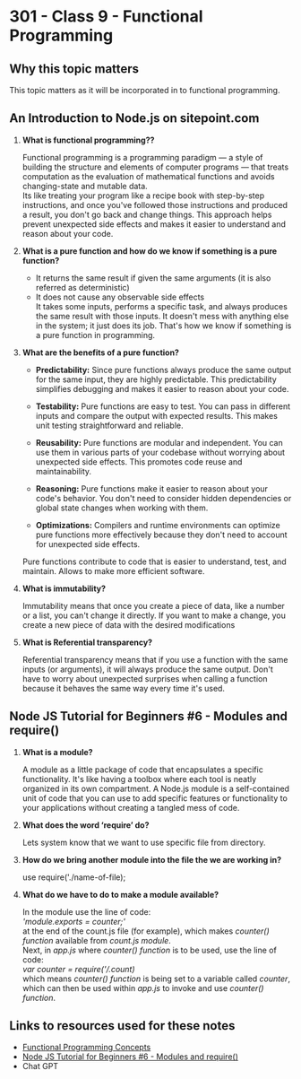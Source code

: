 # 301 - Class 9 - Functional Programming

## Why this topic matters  

  This topic matters as it will be incorporated in to functional programming.

## An Introduction to Node.js on sitepoint.com

1. **What is functional programming??**  

    Functional programming is a programming paradigm — a style of building the structure and elements of computer programs — that treats computation as the evaluation of mathematical functions and avoids changing-state and mutable data.  
    Its like treating your program like a recipe book with step-by-step instructions, and once you've followed those instructions and produced a result, you don't go back and change things. This approach helps prevent unexpected side effects and makes it easier to understand and reason about your code.
  
2. **What is a pure function and how do we know if something is a pure function?**

    * It returns the same result if given the same arguments (it is also referred as deterministic)
    * It does not cause any observable side effects  
    It takes some inputs, performs a specific task, and always produces the same result with those inputs. It doesn't mess with anything else in the system; it just does its job. That's how we know if something is a pure function in programming.

3. **What are the benefits of a pure function?**

    * **Predictability:** Since pure functions always produce the same output for the same input, they are highly predictable. This predictability simplifies debugging and makes it easier to reason about your code.

    * **Testability:** Pure functions are easy to test. You can pass in different inputs and compare the output with expected results. This makes unit testing straightforward and reliable.

    * **Reusability:** Pure functions are modular and independent. You can use them in various parts of your codebase without worrying about unexpected side effects. This promotes code reuse and maintainability.

    * **Reasoning:** Pure functions make it easier to reason about your code's behavior. You don't need to consider hidden dependencies or global state changes when working with them.

    * **Optimizations:** Compilers and runtime environments can optimize pure functions more effectively because they don't need to account for unexpected side effects.

    Pure functions contribute to code that is easier to understand, test, and maintain. Allows to make more efficient software.

4. **What is immutability?**

     Immutability means that once you create a piece of data, like a number or a list, you can't change it directly. If you want to make a change, you create a new piece of data with the desired modifications

5. **What is Referential transparency?**

    Referential transparency means that if you use a function with the same inputs (or arguments), it will always produce the same output. Don't have to worry about unexpected surprises when calling a function because it behaves the same way every time it's used.

## Node JS Tutorial for Beginners #6 - Modules and require()

1. **What is a module?**  

    A module as a little package of code that encapsulates a specific functionality. It's like having a toolbox where each tool is neatly organized in its own compartment.  A Node.js module is a self-contained unit of code that you can use to add specific features or functionality to your applications without creating a tangled mess of code.

2. **What does the word ‘require’ do?**

    Lets system know that we want to use specific file from directory.

3. **How do we bring another module into the file the we are working in?**  

    use require('./name-of-file);

4. **What do we have to do to make a module available?**

    In the module use the line of code:  
    _'module.exports = counter;'_  
    at the end of the count.js file (for example), which makes _counter() function_ available from _count.js module_.  
    Next, in _app.js_ where _counter() function_ is to be used, use the line of code:  
    _var counter = require('/.count)_  
    which means _counter() function_ is being set to a variable called _counter_, which can then be used within _app.js_ to invoke and use _counter() function_.

## Links to resources used for these notes

* [Functional Programming Concepts](https://medium.com/the-renaissance-developer/concepts-of-functional-programming-in-javascript-6bc84220d2aa)
* [Node JS Tutorial for Beginners #6 - Modules and require()](https://www.youtube.com/watch?v=xHLd36QoS4k)
* Chat GPT
